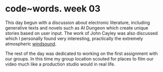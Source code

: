 # code~words. week 03

This day begun with a discussion about electronic literature, including generative texts and novels such as AI Dungeon which create unique stories based on user input. The work of John Cayley was also discussed which I personally found very interesting, practically the extremely atmospheric [windsound](http://programmatology.shadoof.net/?wsqt).

The rest of the day was dedicated to working on the first assignment with our groups. In this time my group location scouted for places to film our video much like a production studio would in real life. 
